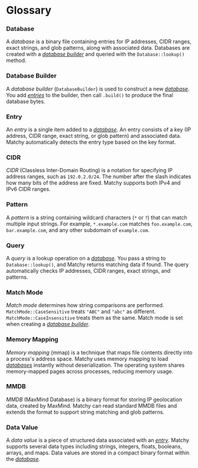 # Glossary

### Database

A *database* is a binary file containing entries for IP addresses, CIDR ranges, exact
strings, and glob patterns, along with associated data. Databases are created with a
[*database builder*](#database-builder) and queried with the `Database::lookup()` method.

### Database Builder

A *database builder* (`DatabaseBuilder`) is used to construct a new [*database*](#database).
You add [*entries*](#entry) to the builder, then call `.build()` to produce the final
database bytes.

### Entry

An *entry* is a single item added to a [*database*](#database). An entry consists of a key
(IP address, CIDR range, exact string, or glob pattern) and associated data. Matchy
automatically detects the entry type based on the key format.

### CIDR

*CIDR* (Classless Inter-Domain Routing) is a notation for specifying IP address ranges,
such as `192.0.2.0/24`. The number after the slash indicates how many bits of the address
are fixed. Matchy supports both IPv4 and IPv6 CIDR ranges.

### Pattern

A *pattern* is a string containing wildcard characters (`*` or `?`) that can match multiple
input strings. For example, `*.example.com` matches `foo.example.com`, `bar.example.com`,
and any other subdomain of `example.com`.

### Query

A *query* is a lookup operation on a [*database*](#database). You pass a string to
`Database::lookup()`, and Matchy returns matching data if found. The query automatically
checks IP addresses, CIDR ranges, exact strings, and patterns.

### Match Mode

*Match mode* determines how string comparisons are performed. `MatchMode::CaseSensitive`
treats `"ABC"` and `"abc"` as different. `MatchMode::CaseInsensitive` treats them as the same.
Match mode is set when creating a [*database builder*](#database-builder).

### Memory Mapping

*Memory mapping* (mmap) is a technique that maps file contents directly into a process's
address space. Matchy uses memory mapping to load [*databases*](#database) instantly without
deserialization. The operating system shares memory-mapped pages across processes, reducing
memory usage.

### MMDB

*MMDB* (MaxMind Database) is a binary format for storing IP geolocation data, created by
MaxMind. Matchy can read standard MMDB files and extends the format to support string
matching and glob patterns.

### Data Value

A *data value* is a piece of structured data associated with an [*entry*](#entry). Matchy
supports several data types including strings, integers, floats, booleans, arrays, and maps.
Data values are stored in a compact binary format within the [*database*](#database).
